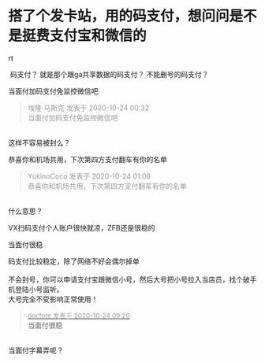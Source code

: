# 搭了个发卡站，用的码支付，想问问是不是挺费支付宝和微信的


rt

<img src="static/image/smiley/default/lol.gif" smilieid="12" border="0" alt="" /> 码支付？ 就是那个跟ga共享数据的码支付？ 不能删号的码支付？<img src="static/image/smiley/default/lol.gif" smilieid="12" border="0" alt="" />

当面付加码支付免监控微信吧

<div class="quote"><blockquote><font color="#999999">埃隆·马斯克 发表于 2020-10-24 00:32</font><br />
<font color="#999999">当面付加码支付免监控微信吧</font></blockquote></div><br />
这样不容易被封么？

恭喜你和机场共用，下次第四方支付翻车有你的名单

<div class="quote"><blockquote><font color="#999999">YukinoCoco 发表于 2020-10-24 01:08</font><br />
<font color="#999999">恭喜你和机场共用，下次第四方支付翻车有你的名单</font></blockquote></div><br />
什么意思？

VX扫码支付个人账户很快就凉，ZFB还是很稳的

当面付很稳

码支付比较稳定，除了网络不好会偶尔掉单<br />
<br />
不会封号，你可以申请支付宝跟微信小号，然后大号把小号拉入当店员，找个破手机登陆小号监听。<br />
大号完全不受影响正常使用！

<div class="quote"><blockquote><font size="2"><a href="https://www.hostloc.com/forum.php?mod=redirect&amp;goto=findpost&amp;pid=9344413&amp;ptid=757828" target="_blank"><font color="#999999">doctore 发表于 2020-10-24 09:20</font></a></font><br />
当面付很稳</blockquote></div><br />
当面付字幕弄呢？
